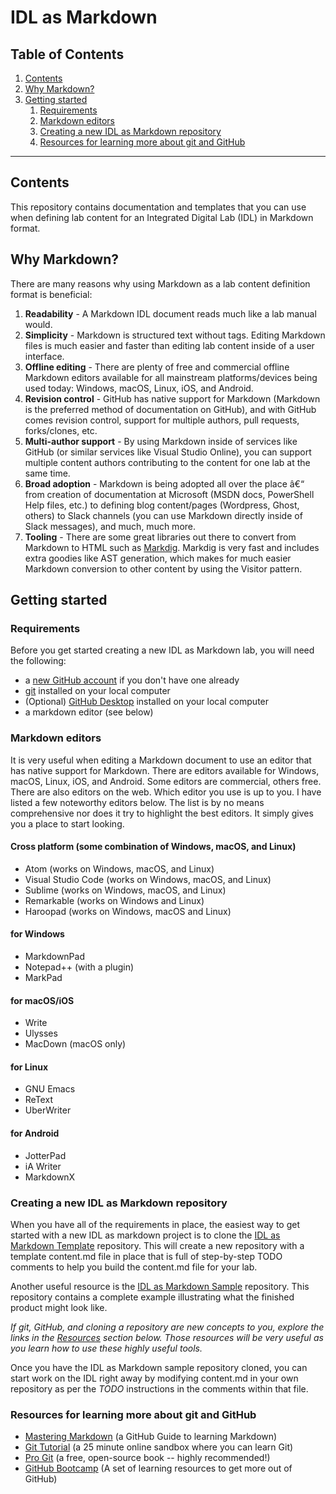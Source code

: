 # IDL as Markdown

##  Table of Contents
1. [Contents](#contents)
1. [Why Markdown?](#why-markdown)
1. [Getting started](#getting-started)
    1. [Requirements](#requirements)
    1. [Markdown editors](#markdown-editors)
    1. [Creating a new IDL as Markdown repository](#creating-a-new-idl-as-markdown-repository)
    1. [Resources for learning more about git and GitHub](#resources-for-learning-more-about-git-and-github)

<hr>

## Contents

This repository contains documentation and templates that you can use when
defining lab content for an Integrated Digital Lab (IDL) in Markdown format.

## Why Markdown?

There are many reasons why using Markdown as a lab content definition format is
beneficial:

1. **Readability** - A Markdown IDL document reads much like a lab manual would.
1. **Simplicity** - Markdown is structured text without tags. Editing Markdown
   files is much easier and faster than editing lab content inside of a user
   interface.
1. **Offline editing** - There are plenty of free and commercial offline
   Markdown editors available for all mainstream platforms/devices being used
   today: Windows, macOS, Linux, iOS, and Android.
1. **Revision control** - GitHub has native support for Markdown (Markdown is
   the preferred method of documentation on GitHub), and with GitHub comes
   revision control, support for multiple authors, pull requests, forks/clones,
   etc.
1. **Multi-author support** - By using Markdown inside of services like GitHub
   (or similar services like Visual Studio Online), you can support multiple
   content authors contributing to the content for one lab at the same time.
1. **Broad adoption** - Markdown is being adopted all over the place â€“ from
   creation of documentation at Microsoft (MSDN docs, PowerShell Help files,
   etc.) to defining blog content/pages (Wordpress, Ghost, others) to Slack
   channels (you can use Markdown directly inside of Slack messages), and much,
   much more.
1. **Tooling** - There are some great libraries out there to convert from
   Markdown to HTML such as [Markdig](https://github.com/lunet-io/markdig).
   Markdig is very fast and includes extra goodies like AST generation, which
   makes for much easier Markdown conversion to other content by using the
   Visitor pattern.

## Getting started

### Requirements

Before you get started creating a new IDL as Markdown lab, you will need the
following:
- a [new GitHub account](https://github.com/join) if you don't have one already
- [git](https://git-scm.com/downloads) installed on your local computer
- (Optional) [GitHub Desktop](https://desktop.github.com/) installed on your
local computer
- a markdown editor (see below)

### Markdown editors
It is very useful when editing a Markdown document to use an editor that has
native support for Markdown. There are editors available for Windows, macOS,
Linux, iOS, and Android. Some editors are commercial, others free. There are
also editors on the web. Which editor you use is up to you. I have listed a few
noteworthy editors below. The list is by no means comprehensive nor does it try
to highlight the best editors. It simply gives you a place to start looking.

#### Cross platform (some combination of Windows, macOS, and Linux)
- Atom (works on Windows, macOS, and Linux)
- Visual Studio Code (works on Windows, macOS, and Linux)
- Sublime (works on Windows, macOS, and Linux)
- Remarkable (works on Windows and Linux)
- Haroopad (works on Windows, macOS and Linux)

#### for Windows
- MarkdownPad
- Notepad++ (with a plugin)
- MarkPad

#### for macOS/iOS
- Write
- Ulysses
- MacDown (macOS only)

#### for Linux
- GNU Emacs
- ReText
- UberWriter

#### for Android
- JotterPad
- iA Writer
- MarkdownX

### Creating a new IDL as Markdown repository
When you have all of the requirements in place, the easiest way to get started
with a new IDL as markdown project is to clone the
[IDL as Markdown Template](https://github.com/LearnOnDemandSystems/idl-md-template)
repository. This will create a new repository with a template content.md file in
place that is full of step-by-step TODO comments to help you build the
content.md file for your lab.

Another useful resource is the
[IDL as Markdown Sample](https://github.com/LearnOnDemandSystems/idl-md-sample)
repository. This repository contains a complete example illustrating what the
finished product might look like. 

*If git, GitHub, and cloning a repository are new concepts to you, explore the
links in the [Resources](#resources-for-learning-more-about-git-and-github)
section below. Those resources will be very useful as you learn how to use
these highly useful tools.*

Once you have the IDL as Markdown sample repository cloned, you can start work
on the IDL right away by modifying content.md in your own repository as per the
*TODO* instructions in the comments within that file.

### Resources for learning more about git and GitHub

- [Mastering Markdown](https://guides.github.com/features/mastering-markdown/)
(a GitHub Guide to learning Markdown)
- [Git Tutorial](https://try.github.io/) (a 25 minute online sandbox where you
can learn Git)
- [Pro Git](https://git-scm.com/book/en/v2) (a free, open-source book -- highly
recommended!)
- [GitHub Bootcamp](https://help.github.com/categories/bootcamp/) (A set of
learning resources to get more out of GitHub)
